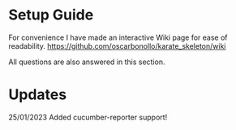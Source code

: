 # Setup Guide
For convenience I have made an interactive Wiki page for ease of readability.
https://github.com/oscarbonollo/karate_skeleton/wiki

All questions are also answered in this section.

# Updates
25/01/2023
Added cucumber-reporter support!
